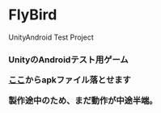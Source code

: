 # FlyBird
UnityAndroid Test Project

<h3>UnityのAndroidテスト用ゲーム</3>

<p><a href="https://github.com/EsProgram/FlyBird/tree/master/Release">ここ</a>からapkファイル落とせます</p>
<p>製作途中のため、まだ動作が中途半端。</p>

